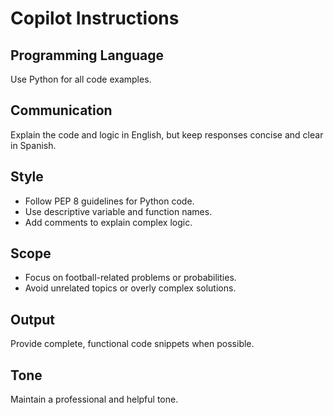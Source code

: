 # Copilot Instructions

## Programming Language
Use Python for all code examples.

## Communication
Explain the code and logic in English, but keep responses concise and clear in Spanish.

## Style
- Follow PEP 8 guidelines for Python code.
- Use descriptive variable and function names.
- Add comments to explain complex logic.

## Scope
- Focus on football-related problems or probabilities.
- Avoid unrelated topics or overly complex solutions.

## Output
Provide complete, functional code snippets when possible.

## Tone
Maintain a professional and helpful tone.
